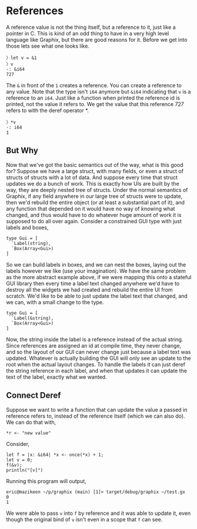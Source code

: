 # References

A reference value is not the thing itself, but a reference to it, just like a
pointer in C. This is kind of an odd thing to have in a very high level language
like Graphix, but there are good reasons for it. Before we get into those lets
see what one looks like.

```
〉let v = &1
〉v
-: &i64
727
```

The `&` in front of the `1` creates a reference. You can create a reference to
any value. Note that the type isn't `i64` anymore but `&i64` indicating that `v`
is a reference to an `i64`. Just like a function when printed the reference id
is printed, not the value it refers to. We get the value that this reference 727
refers to with the deref operator *.

```
〉*v
-: i64
1
```

## But Why

Now that we've got the basic semantics out of the way, what is this good for?
Suppose we have a large struct, with many fields, or even a struct of structs of
structs with a lot of data. And suppose every time that struct updates we do a
bunch of work. This is exactly how UIs are built by the way, they are deeply
nested tree of structs. Under the normal semantics of Graphix, if any field
anywhere in our large tree of structs were to update, then we'd rebuild the
entire object (or at least a substantial part of it), and any function that
depended on it would have no way of knowing what changed, and thus would have to
do whatever huge amount of work it is supposed to do all over again. Consider a
constrained GUI type with just labels and boxes,

```
type Gui = [
  `Label(string),
  `Box(Array<Gui>)
]
```

So we can build labels in boxes, and we can nest the boxes, laying out the
labels however we like (use your imagination). We have the same problem as the
more abstract example above, if we were mapping this onto a stateful GUI library
then every time a label text changed anywhere we'd have to destroy all the
widgets we had created and rebuild the entire UI from scratch. We'd like to be
able to just update the label text that changed, and we can, with a small change
to the type.

```
type Gui = [
  `Label(&string),
  `Box(Array<Gui>)
]
```

Now, the string inside the label is a reference instead of the actual string.
Since references are assigned an id at compile time, they never change, and so
the layout of our GUI can never change just because a label text was updated.
Whatever is actually building the GUI will only see an update to the root when
the actual layout changes. To handle the labels it can just deref the string
reference in each label, and when that updates it can update the text of the
label, exactly what we wanted.

## Connect Deref

Suppose we want to write a function that can update the value a passed in
reference refers to, instead of the reference itself (which we can also do). We
can do that with,

```
*r <- "new value"
```

Consider,

```
let f = |x: &i64| *x <- once(*x) + 1;
let v = 0;
f(&v);
println("[v]")
```

Running this program will output,

```
eric@mazikeen ~/p/graphix (main) [1]> target/debug/graphix ~/test.gx
0
1
```

We were able to pass `v` into `f` by reference and it was able to update it,
even though the original bind of `v` isn't even in a scope that `f` can see.
